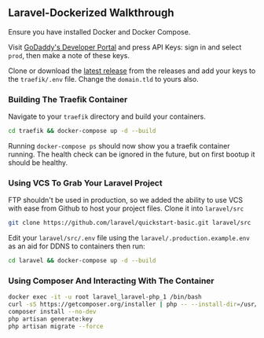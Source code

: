 ## Laravel-Dockerized Walkthrough

Ensure you have installed Docker and Docker Compose.

Visit [GoDaddy's Developer Portal](https://developer.godaddy.com/) and press API Keys: sign in and select `prod`, then make a note of these keys.

Clone or download the [latest release](https://github.com/Kyle-Jeynes/Laravel-Dockerized/releases/tag/V1.4) from the releases and add your keys to the `traefik/.env` file. Change the `domain.tld` to yours also.

### Building The Traefik Container

Navigate to your `traefik` directory and build your containers.

```bash
cd traefik && docker-compose up -d --build
```

Running `docker-compose ps` should now show you a traefik container running. The health check can be ignored in the future, but on first bootup it should be healthy.

### Using VCS To Grab Your Laravel Project

FTP shouldn't be used in production, so we added the ability to use VCS with ease from Github to host your project files. Clone it into `laravel/src`

```bash
git clone https://github.com/laravel/quickstart-basic.git laravel/src
```

Edit your `laravel/src/.env` file using the `laravel/.production.example.env` as an aid for DDNS to containers then run:

```bash
cd laravel && docker-compose up -d --build
```

### Using Composer And Interacting With The Container


```bash
docker exec -it -u root laravel_laravel-php_1 /bin/bash
curl -sS https://getcomposer.org/installer | php -- --install-dir=/usr/local/bin --filename=composer
composer install --no-dev
php artisan generate:key
php artisan migrate --force
```
